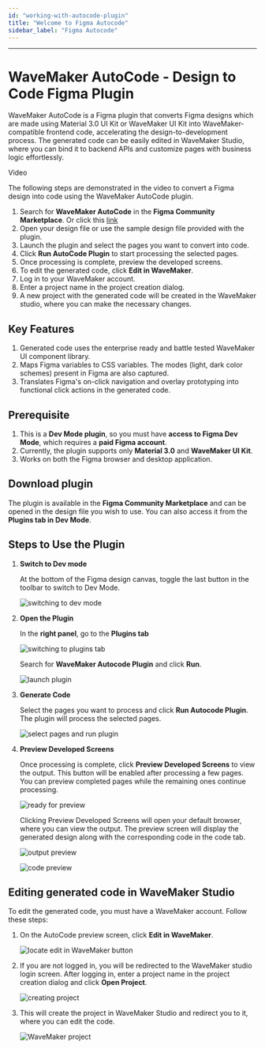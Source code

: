 ```yaml
---
id: "working-with-autocode-plugin"
title: "Welcome to Figma Autocode"
sidebar_label: "Figma Autocode"
---
```

---

# WaveMaker AutoCode - Design to Code Figma Plugin

WaveMaker AutoCode is a Figma plugin that converts Figma designs which are made using Material 3.0 UI Kit or WaveMaker UI Kit into WaveMaker-compatible frontend code, accelerating the design-to-development process. The generated code can be easily edited in WaveMaker Studio, where you can bind it to backend APIs and customize pages with business logic effortlessly.

Video

The following steps are demonstrated in the video to convert a Figma design into code using the WaveMaker AutoCode plugin.

1. Search for **WaveMaker AutoCode** in the **Figma Community Marketplace**. Or click this [link](https://www.figma.com/@wavemaker)
2. Open your design file or use the sample design file provided with the plugin.
3. Launch the plugin and select the pages you want to convert into code.
4. Click **Run AutoCode Plugin** to start processing the selected pages.
5. Once processing is complete, preview the developed screens.
6. To edit the generated code, click **Edit in WaveMaker**.
7. Log in to your WaveMaker account.
8. Enter a project name in the project creation dialog.
9. A new project with the generated code will be created in the WaveMaker studio, where you can make the necessary changes.

## Key Features
1. Generated code uses the enterprise ready and battle tested WaveMaker UI component library.
2. Maps Figma variables to CSS variables. The modes (light, dark color schemes) present in Figma are also captured. 
3. Translates Figma's on-click navigation and overlay prototyping into functional click actions in the generated code.

## Prerequisite
1. This is a **Dev Mode plugin**, so you must have **access to Figma Dev Mode**, which requires a **paid Figma account**. 
2. Currently, the plugin supports only **Material 3.0** and **WaveMaker UI Kit**. 
3. Works on both the Figma browser and desktop application.

## Download plugin

The plugin is available in the **Figma Community Marketplace** and can be opened in the design file you wish to use. You can also access it from the **Plugins tab in Dev Mode**. 

## Steps to Use the Plugin

1. **Switch to Dev mode**

    At the bottom of the Figma design canvas, toggle the last button in the toolbar to switch to Dev Mode.

    ![switching to dev mode](/learn/assets/switch_to_dev.png)

2. **Open the Plugin**

    In the **right panel**, go to the **Plugins tab**

    ![switching to plugins tab](/learn/assets/switch_to_plugins.png)

    Search for **WaveMaker Autocode Plugin** and click **Run**.
    
    ![launch plugin](/learn/assets/search_plugin.png)

3. **Generate Code**

    Select the pages you want to process and click **Run Autocode Plugin**. The plugin will process the selected pages.

    ![select pages and run plugin](/learn/assets/select_pages.png)

4. **Preview Developed Screens**

    Once processing is complete, click **Preview Developed Screens** to view the output. This button will be enabled after processing a few pages. You can preview completed pages while the remaining ones continue processing.

    ![ready for preview](/learn/assets/preview_complete.png)

    Clicking Preview Developed Screens will open your default browser, where you can view the output. The preview screen will display the generated design along with the corresponding code in the code tab.

    ![output preview](/learn/assets/preview_screens.png)

    ![code preview](/learn/assets/preview_code.png)

## Editing generated code in WaveMaker Studio

To edit the generated code, you must have a WaveMaker account. Follow these steps:

1. On the AutoCode preview screen, click **Edit in WaveMaker**.

    ![locate edit in WaveMaker button](/learn/assets/edit_in_wm.png)

2. If you are not logged in, you will be redirected to the WaveMaker studio login screen. After logging in, enter a project name in the project creation dialog and click **Open Project**.

    ![creating project](/learn/assets/create_project.png)

3. This will create the project in WaveMaker Studio and redirect you to it, where you can edit the code.

    ![WaveMaker project](/learn/assets/project_in_studio.png)
















